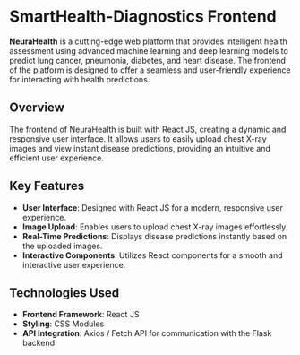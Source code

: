 
# SmartHealth-Diagnostics Frontend

**NeuraHealth** is a cutting-edge web platform that provides intelligent health assessment using advanced machine learning and deep learning models  to predict lung cancer, pneumonia, diabetes, and heart disease. The frontend of the platform is designed to offer a seamless and user-friendly experience for interacting with health predictions.

## Overview

The frontend of NeuraHealth is built with React JS, creating a dynamic and responsive user interface. It allows users to easily upload chest X-ray images and view instant disease predictions, providing an intuitive and efficient user experience.

## Key Features

- **User Interface**: Designed with React JS for a modern, responsive user experience.
- **Image Upload**: Enables users to upload chest X-ray images effortlessly.
- **Real-Time Predictions**: Displays disease predictions instantly based on the uploaded images.
- **Interactive Components**: Utilizes React components for a smooth and interactive user experience.

## Technologies Used

- **Frontend Framework**: React JS
- **Styling**: CSS Modules
- **API Integration**: Axios / Fetch API for communication with the Flask backend

